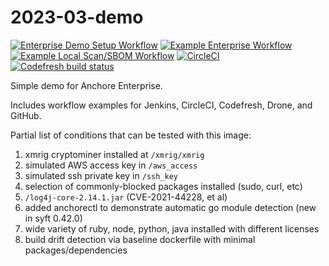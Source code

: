 # 2023-03-demo

[![Enterprise Demo Setup Workflow](https://github.com/pvnovarese/2023-03-demo/actions/workflows/enterprise_demo_setup.yaml/badge.svg)](https://github.com/pvnovarese/2023-03-demo/actions/workflows/enterprise_demo_setup.yaml)
[![Example Enterprise Workflow](https://github.com/pvnovarese/2023-03-demo/actions/workflows/example_enterprise.yaml/badge.svg)](https://github.com/pvnovarese/2023-03-demo/actions/workflows/example_enterprise.yaml)
[![Example Local Scan/SBOM Workflow](https://github.com/pvnovarese/2023-03-demo/actions/workflows/example_local.yaml/badge.svg)](https://github.com/pvnovarese/2023-03-demo/actions/workflows/example_local.yaml)
[![CircleCI](https://dl.circleci.com/status-badge/img/gh/pvnovarese/2023-03-demo/tree/main.svg?style=shield)](https://dl.circleci.com/status-badge/redirect/gh/pvnovarese/2023-03-demo/tree/main)
[![Codefresh build status]( https://g.codefresh.io/api/badges/pipeline/novarese/2023%2F2023-03-demo?type=cf-1&key=eyJhbGciOiJIUzI1NiJ9.NjBiNmI3NmU2OTg1ODM3ZmU2ODZiNmE5.WZIffzq3OQPvPXy6pn1TbA4z9fMsdlS1U_cliZXbxKg)]( https://g.codefresh.io/pipelines/edit/new/builds?id=640baaa2866842ffa25cc6d9&pipeline=2023-03-demo&projects=2023&projectId=639a01e7aeb99143fd42ec8c)

Simple demo for Anchore Enterprise.

Includes workflow examples for Jenkins, CircleCI, Codefresh, Drone, and GitHub.

Partial list of conditions that can be tested with this image:

1. xmrig cryptominer installed at `/xmrig/xmrig`
2. simulated AWS access key in `/aws_access`
3. simulated ssh private key in `/ssh_key`
4. selection of commonly-blocked packages installed (sudo, curl, etc)
5. `/log4j-core-2.14.1.jar` (CVE-2021-44228, et al)
6. added anchorectl to demonstrate automatic go module detection (new in syft 0.42.0)
7. wide variety of ruby, node, python, java installed with different licenses
8. build drift detection via baseline dockerfile with minimal packages/dependencies

